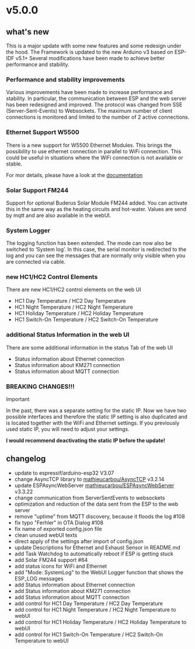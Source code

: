 # v5.0.0

## what's new

This is a major update with some new features and some redesign under the hood.
The Framework is updated to the new Arduino v3 based on ESP-IDF v5.1+
Several modifications have been made to achieve better performance and stability.

### Performance and stability improvements

Various improvements have been made to increase performance and stability. In particular, the communication between ESP and the web server has been redesigned and improved. The protocol was changed from SSE (Server-Sent-Events) to Websockets.
The maximum number of client connections is monitored and limited to the number of 2 active connections.


### Ethernet Support W5500

There is a new support for W5500 Ethernet Modules. This brings the possibility to use ethernet connection in parallel to WiFi connection.
This could be useful in situations where the WiFi connection is not available or stable.

For mor details, please have a look at the [documentation](https://github.com/dewenni/ESP_Buderus_KM271?tab=readme-ov-file#optional-ethernet-module-w5500) 


### Solar Support FM244

Support for optional Buderus Solar Module FM244 added. You can activate this in the same way as the heating circuits and hot-water.
Values are send by mqtt and are also available in the webUI.

### System Logger

The logging function has been extended. The mode can now also be switched to ‘System log’. In this case, the serial monitor is redirected to the log and you can see the messages that are normally only visible when you are connected via cable.

### new HC1/HC2 Control Elements

There are new HC1/HC2 control elements on the web UI

- HC1 Day Temperature / HC2 Day Temperature
- HC1 Night Temperature / HC2 Night Temperature
- HC1 Holiday Temperature / HC2 Holiday Temperature
- HC1 Switch-On Temperature / HC2 Switch-On Temperature

### additional Status Information in the web UI

There are some additional information in the status Tab of the web UI

- Status information about Ethernet connection
- Status information about KM271 connection
- Status information about MQTT connection

### BREAKING CHANGES!!!

> [!IMPORTANT]   
> In the past, there was a separate setting for the static IP. Now we have two possible interfaces and therefore the static IP setting is also duplicated and is located together with the WiFi and Ethernet settings. If you previously used static IP, you will need to adjust your settings.
>
>**I would recommend deactivating the static IP before the update!**


## changelog

- update to espressif/arduino-esp32 V3.07
- change AsyncTCP library to [mathieucarbou/AsyncTCP](https://github.com/mathieucarbou/AsyncTCP) v3.2.14
- update ESPAsyncWebServer [mathieucarbou/ESPAsyncWebServer](https://github.com/mathieucarbou/ESPAsyncWebServer) v3.3.22
- change communication from ServerSentEvents to websockets
- optimization and reduction of the data sent from the ESP to the web server
- remove "uptime" from MQTT discovery, because it floods the log #108
- fix typo "Ferhler" in OTA Dialog #108
- fix name of exported config.json file
- clean unused webUI texts
- direct apply of the settings after import of config.json
- update Descriptions for Ethernet and Exhaust Sensor in README.md
- add Task Watchdog to automatically reboot if ESP is getting stuck
- add Solar FM244 support #64
- add status icons for WiFi and Ethernet
- add "Mode: SystemLog" to the WebUI Logger function that shows the ESP_LOG messages
- add Status information about Ethernet connection
- add Status information about KM271 connection
- add Status information about MQTT connection
- add control for HC1 Day Temperature / HC2 Day Temperature
- add control for HC1 Night Temperature / HC2 Night Temperature to webUI
- add control for HC1 Holiday Temperature / HC2 Holiday Temperature to webUI
- add control for HC1 Switch-On Temperature / HC2 Switch-On Temperature to webUI